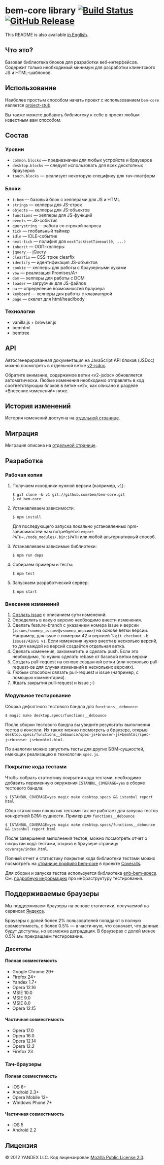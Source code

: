 # bem-core library [![Build Status](https://travis-ci.org/bem/bem-core.svg?branch=v2)](https://travis-ci.org/bem/bem-core) [![GitHub Release](https://img.shields.io/github/release/bem/bem-core.svg)](https://github.com/bem/bem-core/releases)

This README is also available [in English](https://en.bem.info/libs/bem-core/).

## Что это?

Базовая библиотека блоков для разработки веб-интерфейсов.
Содержит только необходимый минимум для разработки клиентского JS и HTML-шаблонов.

## Использование

Наиболее простым способом начать проект с использованием `bem-core` является
[project-stub](https://github.com/bem/project-stub).

Вы также можете добавить библиотеку к себе в проект любым известным вам способом.

## Состав

### Уровни

  - `common.blocks` — предназначен для любых устройств и браузеров
  - `desktop.blocks` — следует использовать для всех десктопных браузеров
  - `touch.blocks` — реализует некоторую специфику для тач-платформ

### Блоки

  - `i-bem` — базовый блок с хелперами для JS и HTML
  - `strings` — хелперы для JS-строк
  - `objects` — хелперы для JS-объектов
  - `functions` — хелперы для JS-функций
  - `events` — JS-события
  - `querystring` — работа со строкой запроса
  - `tick` — глобальный таймер
  - `idle` — IDLE-событие
  - `next-tick` — полифил для `nextTick`/`setTimeout(0, ...)`
  - `inherit` — ООП-хелперы
  - `jquery` — jQuery
  - `clearfix` — CSS-трюк clearfix
  - `identify` — идентификация JS-объектов
  - `cookie` — хелперы для работы с браузерными куками
  - `vow` — реализация Promises/A+
  - `dom` — хелперы для работы с DOM
  - `loader` — загрузчик для JS-файлов
  - `ua` — определение возможностей браузера
  - `keyboard` — хелперы для работы с клавиатурой
  - `page` — скелет для html/head/body

### Технологии

  - vanilla.js + browser.js
  - bemhtml
  - bemtree

## API

Автосгенерированная документация на JavaScript API блоков (JSDoc) можно посмотреть в отдельной ветке [v2-jsdoc](https://github.com/bem/bem-core/tree/v2-jsdoc).

Обратите внимание, содержимое ветки «v2-jsdoc» обновляется автоматически. Любые изменения необходимо отправлять
в код соответствующих блоков в ветке «v2», как описано в разделе «Внесение изменений» ниже.

## История изменений

История изменений доступна на [отдельной странице](https://ru.bem.info/libs/bem-core/changelog/).

## Миграция

Миграция описана на [отдельной странице](https://ru.bem.info/libs/bem-core/migration/).

## Разработка

### Рабочая копия

1. Получаем исходники нужной версии (например, `v1`):
   ```shell
   $ git clone -b v1 git://github.com/bem/bem-core.git
   $ cd bem-core
   ```

2. Устанавливаем зависимости:
   ```shell
   $ npm install
   ```
   Для последующего запуска локально установленных npm-зависимостей нам потребуется
   `export PATH=./node_modules/.bin:$PATH` или любой альтернативный способ.

3. Устанавливаем зависимые библиотеки:
   ```shell
   $ npm run deps
   ```

4. Собираем примеры и тесты:
   ```shell
   $ npm test
   ```

5. Запускаем разработческий сервер:
   ```
   $ npm start
   ```

### Внесение изменений

1. [Создать issue](https://github.com/bem/bem-core/issues/new) с описанием сути изменений.
2. Определить в какую версию необходимо внести изменения.
3. Сделать feature-branch с указанием номера issue и версии (`issues/<номер_issue>@v<номер_версии>`) на основе ветки версии.
   Например, для issue с номером 42 и версией 1: `git checkout -b issues/42@v1 v1`. Если изменения нужно внести в несколько версий,
   то для каждой из версий создаётся отдельная ветка.
4. Сделать изменения, закоммитить и сделать push. Если это необходимо, то нужно сделать rebase от базовой ветки версии.
5. Создать pull-request на основе созданной ветки (или несколько pull-request-ов для случая изменений в нескольких версиях).
6. Любым способом связать pull-request и issue (например, c помощью комментария).
7. Ждать закрытия pull-request и issue ;-)

### Модульное тестирование

Сборка дефолтного тестового бандла для `functions__debounce`:
```shell
$ magic make desktop.specs/functions__debounce
```

После сборки тестового бандла вы увидите результаты выполнения тестов в консоли.
Их также можно посмотреть в браузере, открыв `desktop.specs/functions__debounce/spec-js+browser-js+bemhtml/spec-js+browser-js+bemhtml.html`.

По аналогии можно запустить тесты для других БЭМ-сущностей, имеющих реализацию в технологии `spec.js`.

### Покрытие кода тестами

Чтобы собрать статистику покрытия кода тестами, необходимо добавить переменную окружения `ISTANBUL_COVERAGE=yes`
в сборке тестового бандла:
```shell
$ ISTANBUL_COVERAGE=yes magic make desktop.specs && istanbul report html
```

Сбор статистики покрытия тестами так же работает для запуска тестов конкретной БЭМ-сущности.
Пример для `functions__debounce`
```
$ ISTANBUL_COVERAGE=yes magic make desktop.specs/functions__debounce && istanbul report html
```

После завершения выполнения тестов, можно посмотреть отчет о покрытии кода тестами, открыв в браузере страницу
`coverage/index.html`.

Полный отчет и статистику покрытия кода библиотеки тестами можно посмотреть на [странице профиля bem-core](https://coveralls.io/r/bem/bem-core) в проекте [Coveralls](https://coveralls.io).

Для сборки и запуска тестов используется библиотека [enb-bem-specs](https://github.com/enb-bem/enb-bem-specs/).
См. [подробную информацию](https://ru.bem.info/tools/bem/enb-bem-specs/) про инфраструктуру тестирования.

## Поддерживаемые браузеры

Мы поддерживаем браузеры на основе статистики, получаемой на сервисах [Яндекса](https://company.yandex.ru).

Браузеры с долей более 2% пользователей попадают в полную совместимость, с более 0.5% — в частичную,
что означает, что данные будут доступны, но возможна деградация. В браузерах с долей менее 0.5% мы прекращаем
тестирование.

### Десктопы

#### Полная совместимость

  - Google Chrome 29+
  - Firefox 24+
  - Yandex 1.7+
  - Opera 12.16
  - MSIE 10.0
  - MSIE 9.0
  - MSIE 8.0
  - Opera 12.15

#### Частичная совместимость

  - Opera 17.0
  - Opera 16.0
  - Opera 12.14
  - Opera 12.2
  - Firefox 23

### Тач-браузеры

#### Полная совместимость

  - iOS 6+
  - Android 2.3+
  - Opera Mobile 12+
  - Windows Phone 7+

#### Частичная совместимость

  - iOS 5
  - Android 2.2

## Лицензия
© 2012 YANDEX LLC. Код лицензирован [Mozilla Public License 2.0](LICENSE.txt).

